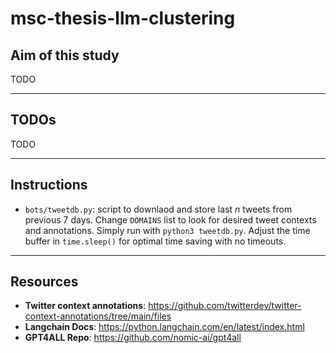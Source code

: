 # msc-thesis-llm-clustering

## Aim of this study
TODO

---

## TODOs
TODO

---

## Instructions
- ```bots/tweetdb.py```: script to downlaod and store last *n* tweets from previous 7 days. Change ```DOMAINS``` list to look for desired tweet contexts and annotations. Simply run with ```python3 tweetdb.py```. Adjust the time buffer in ```time.sleep()``` for optimal time saving with no timeouts. 

---

## Resources
- **Twitter context annotations**: https://github.com/twitterdev/twitter-context-annotations/tree/main/files
- **Langchain Docs**: https://python.langchain.com/en/latest/index.html
- **GPT4ALL Repo**: https://github.com/nomic-ai/gpt4all